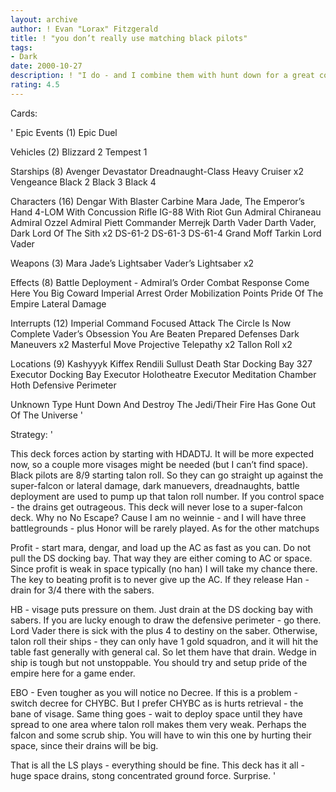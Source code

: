 ```yaml
---
layout: archive
author: ! Evan "Lorax" Fitzgerald
title: ! "you don’t really use matching black pilots"
tags:
- Dark
date: 2000-10-27
description: ! "I do - and I combine them with hunt down for a great combination.	I am sure you will all think it sucks, but give it a try - strategy is essential."
rating: 4.5
---
```

Cards: 

'
Epic Events (1)
Epic Duel

Vehicles (2)
Blizzard 2
Tempest 1

Starships (8)
Avenger
Devastator
Dreadnaught-Class Heavy Cruiser  x2
Vengeance
Black 2
Black 3
Black 4

Characters (16)
Dengar With Blaster Carbine
Mara Jade, The Emperor’s Hand
4-LOM With Concussion Rifle
IG-88 With Riot Gun
Admiral Chiraneau
Admiral Ozzel
Admiral Piett
Commander Merrejk
Darth Vader
Darth Vader, Dark Lord Of The Sith  x2
DS-61-2
DS-61-3
DS-61-4
Grand Moff Tarkin
Lord Vader

Weapons (3)
Mara Jade’s Lightsaber
Vader’s Lightsaber  x2

Effects (8)
Battle Deployment - Admiral’s Order
Combat Response
Come Here You Big Coward
Imperial Arrest Order
Mobilization Points
Pride Of The Empire
Lateral Damage

Interrupts (12)
Imperial Command
Focused Attack
The Circle Is Now Complete
Vader’s Obsession
You Are Beaten
Prepared Defenses
Dark Maneuvers	x2
Masterful Move
Projective Telepathy  x2
Tallon Roll  x2

Locations (9)
Kashyyyk
Kiffex
Rendili
Sullust
Death Star Docking Bay 327
Executor Docking Bay
Executor Holotheatre
Executor Meditation Chamber
Hoth Defensive Perimeter

Unknown Type
Hunt Down And Destroy The Jedi/Their Fire Has Gone Out Of The Universe
'

Strategy: '

This deck forces action by starting with HDADTJ.  It will be more expected now, so a couple more visages might be needed (but I can’t find space).  Black pilots are 8/9 starting talon roll.  So they can go straight up against the super-falcon or lateral damage, dark manuevers, dreadnaughts, battle deployment are used to pump up that talon roll number.  If you control space - the drains get outrageous.	This deck will never lose to a super-falcon deck.  Why no No Escape? Cause I am no weinnie - and I will have three battlegrounds - plus Honor will be rarely played.  As for the other matchups

Profit - start mara, dengar, and load up the AC as fast as you can.  Do not pull the DS docking bay.  That way they are either coming to AC or space.  Since profit is weak in space typically (no han) I will take my chance there.  The key to beating profit is to never give up the AC.  If they release Han - drain for 3/4 there with the sabers.

HB - visage puts pressure on them.  Just drain at the DS docking bay with sabers.  If you are lucky enough to draw the defensive perimeter - go there.	Lord Vader there is sick with the plus 4 to destiny on the saber.  Otherwise, talon roll their ships - they can only have 1 gold squadron, and it will hit the table fast generally with general cal.  So let them have that drain.  Wedge in ship is tough but not unstoppable.  You should try and setup pride of the empire here for a game ender.

EBO - Even tougher as you will notice no Decree.  If this is a problem - switch decree for CHYBC.  But I prefer CHYBC as is hurts retrieval - the bane of visage.  Same thing goes - wait to deploy space until they have spread to one area where talon roll makes them very weak.  Perhaps the falcon and some scrub ship.  You will have to win this one by hurting their space, since their drains will be big.

That is all the LS plays - everything should be fine.  This deck has it all - huge space drains, stong concentrated ground force.  Surprise. '